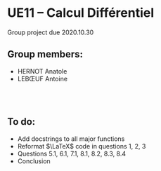 # UE11 – Calcul Différentiel
Group project due 2020.10.30

## Group members:
* HERNOT Anatole
* LEBŒUF Antoine

<br><br>

## To do:
* Add docstrings to all major functions
* Reformat $\LaTeX$ code in questions 1, 2, 3
* Questions 5.1, 6.1, 7.1, 8.1, 8.2, 8.3, 8.4
* Conclusion
